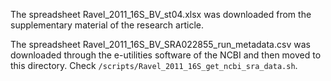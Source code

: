 
The spreadsheet Ravel_2011_16S_BV_st04.xlsx was downloaded from
the supplementary material of the research article.

The spreadsheet Ravel_2011_16S_BV_SRA022855_run_metadata.csv was downloaded
through the e-utilities software of the NCBI and then moved to this directory.
Check
`/scripts/Ravel_2011_16S_get_ncbi_sra_data.sh`.

